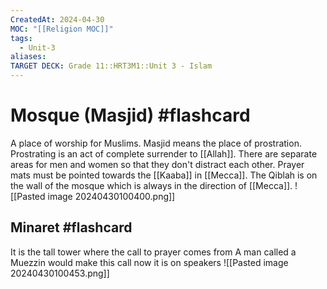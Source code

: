 ```yaml
---
CreatedAt: 2024-04-30
MOC: "[[Religion MOC]]"
tags:
  - Unit-3
aliases: 
TARGET DECK: Grade 11::HRT3M1::Unit 3 - Islam
---
```


# Mosque (Masjid) #flashcard 
A place of worship for Muslims. Masjid means the place of prostration.
Prostrating is an act of complete surrender to [[Allah]]. 
There are separate areas for men and women so that they don't distract each other.
Prayer mats must be pointed towards the [[Kaaba]] in [[Mecca]]. The Qiblah is on the wall of the mosque which is always in the direction of [[Mecca]].
![[Pasted image 20240430100400.png]]
<!--ID: 1718379549953-->


## Minaret #flashcard 
It is the tall tower where the call to prayer comes from
A man called a Muezzin would make this call now it is on speakers
![[Pasted image 20240430100453.png]]
<!--ID: 1718379549962-->
